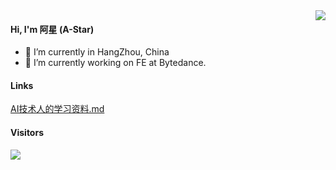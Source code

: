 
<a href="#">
  <img align="right" src="https://github-readme-stats.vercel.app/api?username=55utah&show_icons=true&theme=shades-of-purple" />
</a>

#### Hi, I'm 阿星 (A-Star)
- 🔭 I’m currently in HangZhou, China
- 🌱 I’m currently working on FE at Bytedance.

#### Links
<a href="https://github.com/55utah/markdown_blogs/blob/master/AI%E6%8A%80%E6%9C%AF%E4%BA%BA%E8%87%AA%E5%AD%A6%E8%B5%84%E6%BA%90%E6%B1%87%E6%80%BB.md">AI技术人的学习资料.md</a>

#### Visitors
![](https://visitor-badge.glitch.me/badge?page_id=55utah.55utah)
